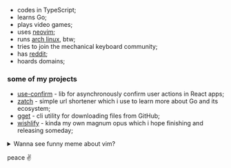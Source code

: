 - codes in TypeScript;
- learns Go;
- plays video games;
- uses [neovim](https://github.com/neovim/neovim);
- runs [arch linux](https://archlinux.org/), btw;
- tries to join the mechanical keyboard community;
- has [reddit](https://www.reddit.com/user/daniil-tsivinsky);
- hoards domains;

### some of my projects

- [use-confirm](https://github.com/tsivinsky/use-confirm) - lib for asynchronously confirm user actions in React apps;
- [zatch](https://github.com/tsivinsky/zatch) - simple url shortener which i use to learn more about Go and its ecosystem;
- [gget](https://github.com/tsivinsky/gget) - cli utility for downloading files from GitHub;
- [wishlify](https://github.com/tsivinsky/wishlify) - kinda my own magnum opus which i hope finishing and releasing someday;

<details>
  <summary>Wanna see funny meme about vim?</summary>
  <img src="https://fileasy.ru/vim.png" alt="vim meme" />
</details>

peace ✌️
